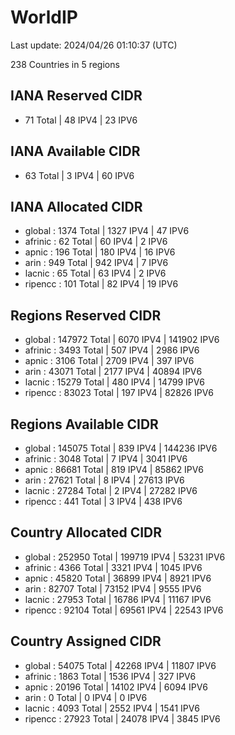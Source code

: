 # WorldIP

Last update: 2024/04/26 01:10:37 (UTC)

238 Countries in 5 regions

## IANA Reserved CIDR

- 71 Total | 48 IPV4 | 23 IPV6

## IANA Available CIDR

- 63 Total | 3 IPV4 | 60 IPV6

## IANA Allocated CIDR

- global : 1374 Total | 1327 IPV4 | 47 IPV6
- afrinic : 62 Total | 60 IPV4 | 2 IPV6
- apnic : 196 Total | 180 IPV4 | 16 IPV6
- arin : 949 Total | 942 IPV4 | 7 IPV6
- lacnic : 65 Total | 63 IPV4 | 2 IPV6
- ripencc : 101 Total | 82 IPV4 | 19 IPV6

## Regions Reserved CIDR

- global : 147972 Total | 6070 IPV4 | 141902 IPV6
- afrinic : 3493 Total | 507 IPV4 | 2986 IPV6
- apnic : 3106 Total | 2709 IPV4 | 397 IPV6
- arin : 43071 Total | 2177 IPV4 | 40894 IPV6
- lacnic : 15279 Total | 480 IPV4 | 14799 IPV6
- ripencc : 83023 Total | 197 IPV4 | 82826 IPV6

## Regions Available CIDR

- global : 145075 Total | 839 IPV4 | 144236 IPV6
- afrinic : 3048 Total | 7 IPV4 | 3041 IPV6
- apnic : 86681 Total | 819 IPV4 | 85862 IPV6
- arin : 27621 Total | 8 IPV4 | 27613 IPV6
- lacnic : 27284 Total | 2 IPV4 | 27282 IPV6
- ripencc : 441 Total | 3 IPV4 | 438 IPV6

## Country Allocated CIDR

- global : 252950 Total | 199719 IPV4 | 53231 IPV6
- afrinic : 4366 Total | 3321 IPV4 | 1045 IPV6
- apnic : 45820 Total | 36899 IPV4 | 8921 IPV6
- arin : 82707 Total | 73152 IPV4 | 9555 IPV6
- lacnic : 27953 Total | 16786 IPV4 | 11167 IPV6
- ripencc : 92104 Total | 69561 IPV4 | 22543 IPV6

## Country Assigned CIDR

- global : 54075 Total | 42268 IPV4 | 11807 IPV6
- afrinic : 1863 Total | 1536 IPV4 | 327 IPV6
- apnic : 20196 Total | 14102 IPV4 | 6094 IPV6
- arin : 0 Total | 0 IPV4 | 0 IPV6
- lacnic : 4093 Total | 2552 IPV4 | 1541 IPV6
- ripencc : 27923 Total | 24078 IPV4 | 3845 IPV6
